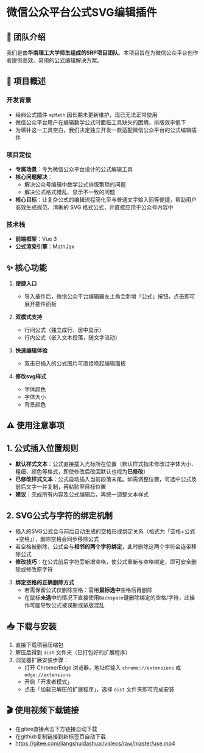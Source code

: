 # 微信公众平台公式SVG编辑插件

## 👥 团队介绍

我们是由**华南理工大学师生组成的SRP项目团队**。本项目旨在为微信公众平台创作者提供高效、易用的公式编辑解决方案。

## 📝 项目概述

### 开发背景

- 经典公式插件 `mpMath` 因长期未更新维护，现已无法正常使用
- 微信公众平台用户在编辑数学公式时面临工具缺失的困境，排版效率低下
- 为填补这一工具空白，我们决定独立开发一款适配微信公众平台的公式编辑插件

### 项目定位

- **专属场景**：专为微信公众平台设计的公式编辑工具
- **核心问题解决**：
  - 解决公众号编辑中数学公式排版繁琐的问题
  - 解决公式格式错乱、显示不一致的问题
- **核心目标**：让复杂公式的编辑流程简化至与普通文字输入同等便捷，帮助用户高效生成规范、清晰的 SVG 格式公式，并直接应用于公众号内容中

### 技术栈

- **前端框架**：Vue 3
- **公式渲染引擎**：MathJax

## ✨ 核心功能

1. **便捷入口**

   - 导入插件后，微信公众平台编辑器左上角会新增「公式」按钮，点击即可展开插件面板

2. **双模式支持**

   - 行间公式（独立成行，居中显示）
   - 行内公式（嵌入文本段落，随文字流动）

3. **快速编辑体验**

   - 双击已插入的公式图片可直接唤起编辑面板

4. **修改svg样式**

   - 字体颜色
   - 字体大小
   - 背景颜色

## ⚠️ 使用注意事项

## 1. 公式插入位置规则

- **默认样式文本**：公式直接插入光标所在位置（默认样式指未修改过字体大小、粗细、颜色等格式，即使修改后改回默认也视为**已修改**）
- **已修改样式文本**：公式自动插入当前段落末尾。如需调整位置，可选中公式及前后文字一并复制，再粘贴至目标位置
- **建议**：完成所有内容及公式编辑后，再统一调整文本样式

## 2. SVG公式与字符的绑定机制

- 插入的SVG公式会与前后自动生成的空格形成绑定关系（格式为「空格+公式+空格」），删除空格会同步移除公式
- 若空格被删除，公式会与**相邻的两个字符绑定**，此时删除这两个字符会连带移除公式
- **修改技巧**：在公式前后字符旁新增空格，使公式重新与空格绑定，即可安全删除或修改原字符

3. **绑定空格的正确删除方式**
   - 若需保留公式仅删除空格：需用**鼠标选中**空格后再删除
   - 在鼠标**未选中**的情况下直接使用`Backspace`键删除绑定的空格/字符，此操作可能导致公式被误删或排版混乱

## 📥 下载与安装

1. 直接下载项目压缩包
2. 解压后得到 `dist` 文件夹（已打包好的扩展程序）
3. 浏览器扩展安装步骤：
   - 打开 Chrome/Edge 浏览器，地址栏输入 `chrome://extensions` 或`edge://extensions`
   - 开启「开发者模式」
   - 点击「加载已解压的扩展程序」，选择 `dist` 文件夹即可完成安装

## 🎬 使用视频下载链接

- 在gitee直接点击下方链接自动下载
- 在github复制链接到新标签页自动下载
- https://gitee.com/liangshuidashuai/videos/raw/master/use.mp4
